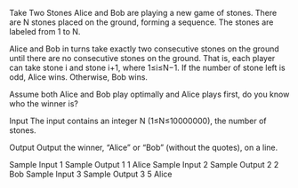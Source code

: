Take Two Stones
Alice and Bob are playing a new game of stones. There are N stones placed on the ground, forming a sequence. The stones are labeled from 1 to N.

Alice and Bob in turns take exactly two consecutive stones on the ground until there are no consecutive stones on the ground. That is, each player can take stone i and stone i+1, where 1≤i≤N−1. If the number of stone left is odd, Alice wins. Otherwise, Bob wins.

Assume both Alice and Bob play optimally and Alice plays first, do you know who the winner is?

Input
The input contains an integer N (1≤N≤10000000), the number of stones.

Output
Output the winner, “Alice” or “Bob” (without the quotes), on a line.

Sample Input 1	Sample Output 1
1
Alice
Sample Input 2	Sample Output 2
2
Bob
Sample Input 3	Sample Output 3
5
Alice